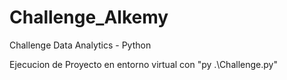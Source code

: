 # Challenge_Alkemy
Challenge Data Analytics - Python

Ejecucion de Proyecto en entorno virtual con "py .\Challenge.py"
